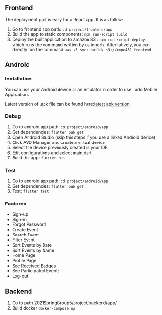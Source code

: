 ## Frontend

The deployment part is easy for a React app. It is as follow:

1. Go to frontend app path:  `cd project/frontend/app`
2. Build the app to static components: `npm run-script build`
3. Deploy the built application to Amazon S3 : `npm run-script deploy` which runs the command written by us innerly. Alternatively, you can directly run the command `aws s3 sync build/ s3://cmpe451-frontend`


## Android

### Installation
You can use your Android device or an emulator in order to use Ludo Mobile Application.

Latest version of .apk file can be found here:[latest apk version](https://github.com/bounswe/2021SpringGroup5/blob/master/project/android/app/build/app/outputs/flutter-apk/app-release.apk)

### Debug
1. Go to android app path: `cd project/android/app`
2. Get dependencies: `flutter pub get`
3. Open Android Studio (skip this steps if you use a linked Android device)
4. Click AVD Manager and create a virtual device
5. Select the device previously created in your IDE
6. Edit configurations and select main.dart
7. Build the app: `flutter run`

### Test
1. Go to android app path: `cd project/android/app`
2. Get dependencies: `flutter pub get`
3. Test: `flutter test`

### Features
* Sign-up
* Sign-in
* Forgot Password
* Create Event
* Search Event
* Filter Event
* Sort Events by Date
* Sort Events by Name
* Home Page
* Profile Page
* See Received Badges
* See Participated Events
* Log-out
## Backend

1. Go to path 2021SpringGroup5/project/backend/app/
2. Build docker `docker-compose up`

